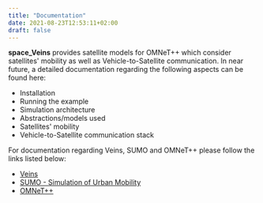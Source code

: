 ```yaml
---
title: "Documentation"
date: 2021-08-23T12:53:11+02:00
draft: false
---
```


**space_Veins** provides satellite models for OMNeT++ which consider satellites' mobility as well as Vehicle-to-Satellite communication.
In near future, a detailed documentation regarding the following aspects can be found here:
- Installation
- Running the example
- Simulation architecture
- Abstractions/models used
- Satellites' mobility
- Vehicle-to-Satellite communication stack

For documentation regarding Veins, SUMO and OMNeT++ please follow the links listed below:
- [Veins](http://veins.car2x.org/documentation/)
- [SUMO - Simulation of Urban Mobility](https://sumo.dlr.de/docs/index.html)
- [OMNeT++](https://omnetpp.org/documentation/)
